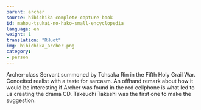 ```yaml
---
parent: archer
source: hibichika-complete-capture-book
id: mahou-tsukai-no-hako-small-encyclopedia
language: en
weight: 1
translation: "RHuot"
img: hibichika_archer.png
category:
- person
---
```


Archer-class Servant summoned by Tohsaka Rin in the Fifth Holy Grail War. Conceited realist with a taste for sarcasm. An offhand remark about how it would be interesting if Archer was found in the red cellphone is what led to us creating the drama CD. Takeuchi Takeshi was the first one to make the suggestion.
